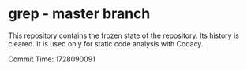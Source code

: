 # grep - master branch

This repository contains the frozen state of the repository.
Its history is cleared. It is used only for static code
analysis with Codacy.

Commit Time: 1728090091
